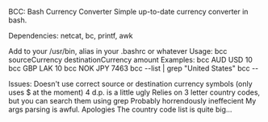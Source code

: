 BCC: Bash Currency Converter
Simple up-to-date currency converter in bash.




Dependencies: netcat, bc, printf, awk

Add to your /usr/bin, alias in your .bashrc or whatever
Usage: bcc sourceCurrency destinationCurrency amount
Examples:
 	bcc AUD USD 10
 	bcc GBP LAK 10
 	bcc NOK JPY 7463
 	bcc --list | grep "United States"
 	bcc --

 Issues:
 	Doesn't use correct source or destination currency symbols (only uses $ at the moment)
 	4 d.p. is a little ugly
 	Relies on 3 letter country codes, but you can search them using grep
	Probably horrendously ineffecient
	My args parsing is awful. Apologies
	The country code list is quite big...